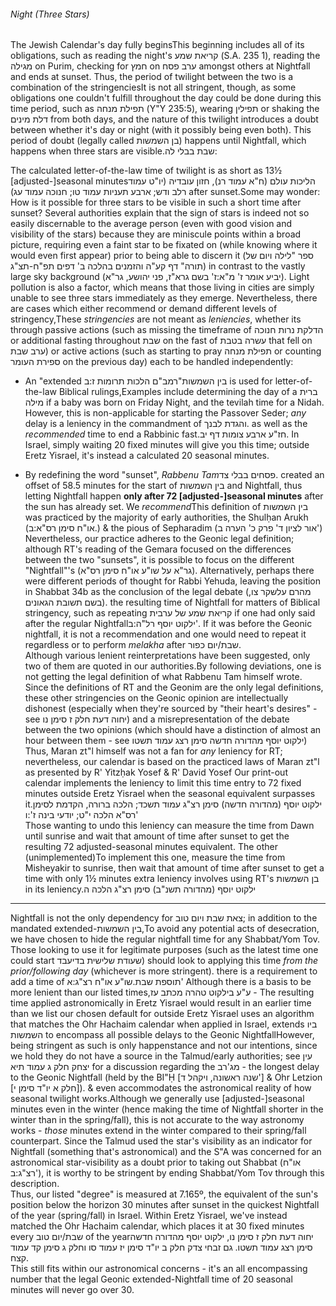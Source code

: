 ###### Night (Three Stars)

The Jewish Calendar's day fully begins<span data-footnote>This beginning includes all of its obligations, such as reading the night's קריאת שמע (S.A. 235 1), reading the מגילה on Purim, checking for חמץ on ערב פסח amongst others</span> at Nightfall and ends at sunset. Thus, the period of twilight between the two is a combination of the stringencies<span data-footnote>It is not all stringent, though, as some obligations one couldn't fulfill throughout the day could be done during this time period, such as תפילת מנחה (Y"Y 235:5), wearing תפילין or shaking the דלת מינים</span> from both days, and the nature of this twilight introduces a doubt between whether it's day or night (with it possibly being even both). This period of doubt (legally called בן השמשות) happens until Nightfall, which happens when three stars are visible.<span data-footnote><span class="hebSrc">שבת בבלי לה:</span></span>

The calculated letter-of-the-law time of twilight is as short as 13½ [adjusted-]seasonal minutes<span data-footnote>הליכות עולם (ח"א עמוד רנ), חזון עובדיה (יו"ט עמוד רלב ודש; ארבע תעניות עמוד טו; חנוכה עמוד עג)</span> after sunset.<span data-footnote>Some may wonder: How is it possible for three stars to be visible in such a short time after sunset? Several authorities explain that the sign of stars is indeed not so easily discernable to the average person (even with good vision and visibility of the stars) because they are miniscule points within a broad picture, requiring even a faint star to be fixated on (while knowing where it would even first appear) prior to being able to discern it (ספר "לילה ויום של תורה" דף קע"ה והזמנים בהלכה ב' דפים תפ"ח-תצ"ג) in contrast to the vastly large sky background (יביע אומר ז' מ"א:ז' בשם גרא"ז, פני יהושע, גר"א). Light pollution is also a factor, which means that those living in cities are simply unable to see three stars immediately as they emerge.</span> Nevertheless, there are cases which either recommend or demand different levels of stringency,<span data-footnote>These <i>stringencies</i> are not meant as <i>leniencies</i>, whether its through passive actions (such as missing the timeframe of הדלקת נרות חנוכה or additional fasting throughout שבת on the fast of עשרה בטבת that fell on ערב שבת) or active actions (such as starting to pray תפילת מנחה or counting ספירת העומר on the previous day)</span> each to be handled independently:

- An "extended בין השמשות"<span data-footnote>רמב"ם הלכות תרומות ז:ב</span> is used for letter-of-the-law Biblical rulings,<span data-footnote>Examples include determining the day of a ברית מילה if a baby was born on Friday Night, and the tevilah time for a Nidah. However, this is non-applicable for starting the Passover Seder; <i>any</i> delay is a leniency in the commandment of והגדת לבנך.</span> as well as the <i>recommended</i> time to end a Rabbinic fast.<span data-footnote>חז"ע ארבע צומות דף יב.</span> In Israel, simply waiting 20 fixed minutes will give you this time; outside Eretz Yisrael, it's instead a calculated 20 seasonal minutes.

- By redefining the word "sunset", _Rabbenu Tam_<span data-footnote><span class="hebSrc">פסחים בבלי צד.</span></span> created an offset of 58.5 minutes for the start of בין השמשות and Nightfall, thus letting Nightfall happen **only after 72 [adjusted-]seasonal minutes** after the sun has already set. We _recommend_<span data-footnote>This definition of בין השמשות was practiced by the majority of early authorities, the Shulḥan Arukh (<span class="hebSrc">או"ח סימן רס"א:ב.</span>) & the pious of Sepharadim (<span class="hebSrc">אור לציון ד' פרק כ' הערה ב'</span>)<br>Nevertheless, our practice adheres to the Geonic legal definition; although RT's reading of the Gemara focused on the differences between the two "sunsets", it is possible to focus on the different "Nightfall"'s (גר"א על שו"ע או"ח סימן רס"א). Alternatively, perhaps there were different periods of thought for Rabbi Yehuda, leaving the position in Shabbat 34b as the conclusion of the legal debate (מהרם עלשקר צו, בשם תשובת הגאונים).</span> the resulting time of Nightfall for matters of Biblical stringency, such as repeating קריאת שמע של ערבית if one had only said after the regular Nightfall<span data-footnote><span class="hebSrc">ילקוט יוסף רל"ה:ב'</span>. If it was before the Geonic nightfall, it is not a recommendation and one would need to repeat it regardless</span> or to perform _melakha_ after שבת/יום כפור.<br>
Although various lenient reinterpretations have been suggested, only two of them are quoted in our authorities.<span data-footnote>By following deviations, one is not getting the legal definition of what Rabbenu Tam himself wrote. Since the definitions of RT and the Geonim are the only legal definitions, these other stringencies on the Geonic opinion are intellectually dishonest (especially when they're sourced by "their heart's desires" - see יחוה דעת חלק ז סימן נו) and a misrepresentation of the debate between the two opinions (which should have a distinction of almost an hour between them - see ילקוט יוסף מהדורה חדשה סימן רצג עמוד תשטו)<br>Thus, Maran zt"l himself was not a fan for <i>any</i> leniency for RT; nevertheless, our calendar is based on the practiced laws of Maran zt"l as presented by R' Yitzḥak Yosef & R' David Yosef</span> Our print-out calendar implements the leniency to limit this time entry to 72 fixed minutes outside Eretz Yisrael when the seasonal equivalent surpasses it.<span data-footnote><span class="hebSrc">ילקוט יוסף (מהדורה חדשה) סימן רצ"ג עמוד תשכד; הלכה ברורה, הקדמת לסימן רס"א הלכה י"ט; יודעי בינה ז':ו'</span><br>Those wanting to undo this leniency can measure the time from Dawn until sunrise and wait that amount of time after sunset to get the resulting 72 adjusted-seasonal minutes equivalent.</span> The other (unimplemented)<span data-footnote>To implement this one, measure the time from Misheyakir to sunrise, then wait that amount of time after sunset to get a time with only 1½ minutes extra</span> leniency involves using RT's בן השמשות in its leniency.<span data-footnote>ילקוט יוסף (מהדורה תשנ"ב) סימן רצ"ג הלכה ה</span>

---

Nightfall is not the only dependency for צאת שבת ויום טוב; in addition to the mandated extended-<span class="hebMidWord">בין השמשות</span>,<span data-footnote>To avoid any potential acts of desecration, we have chosen to hide the regular nightfall time for any Shabbat/Yom Tov. Those looking to use it for legitimate purposes (such as the latest time one could start שעודת שלישית בדיעבד) should look to applying this time *from the prior/following day* (whichever is more stringent).</span> there is a requirement to add a time of <span class="hebMidWord">תוספת שבת</span>.<span data-footnote><span class="hebSrc">שו"ע או"ח רצ"ג:א'</span></span> Although there is a basis to be more lenient than our listed times,<span data-footnote>ע"ע בילקוט טהרה מכתב עז - The resulting time applied astronomically in Eretz Yisrael would result in an earlier time than we list</span> our chosen default for outside Eretz Yisrael uses an algorithm that matches the Ohr Hachaim calendar when applied in Israel, extends ביו השמשות to encompass all possible delays to the Geonic Nightfall<span data-footnote>However, being stringent as such is only happenstance and not our intentions, since we hold they do not have a source in the Talmud/early authorities; see עין יצחק חלק ג עמוד תיא for a discussion regarding the מג'רב - the longest delay to the Geonic Nightfall (held by the BI"Ḥ [שנה ראשונה, ויקהל ד'] & Ohr Letzion [חלק א יו"ד סימן י]).</span> & even accommodates the astronomical reality of how seasonal twilight works.<span data-footnote>Although we generally use [adjusted-]seasonal minutes even in the winter (hence making the time of Nightfall shorter in the winter than in the spring/fall), this is not accurate to the way astronomy works - _those_ minutes extend in the winter compared to their spring/fall counterpart. Since the Talmud used the star's visibility as an indicator for Nightfall (something that's astronomical) and the S"A was concerned for an astronomical star-visibility as a doubt prior to taking out Shabbat (<span class="hebMidWord">או"ח רצ"ג:ב'</span>), it is worthy to be stringent by ending Shabbat/Yom Tov through this description.<br>Thus, our listed "degree" is measured at 7.165º, the equivalent of the sun's position below the horizon 30 minutes after sunset in the quickest Nightfall of the year (spring/fall) in Israel.</span> Within Eretz Yisrael, we've instead matched the Ohr Hachaim calendar, which places it at 30 fixed minutes every שבת/יום טוב of the year<span data-footnote>יחוה דעת חלק ז סימן נו, ילקוט יוסף מהדורה חדשה סימן רצג עמוד תשטו. גם זבחי צדק חלק ב יו"ד סימן יז עמוד סו וחלק ג סימן קד עמוד קצח.<br>This still fits within our astronomical concerns - it's an all encompassing number that the legal Geonic extended-Nightfall time of 20 seasonal minutes will never go over 30.</span>